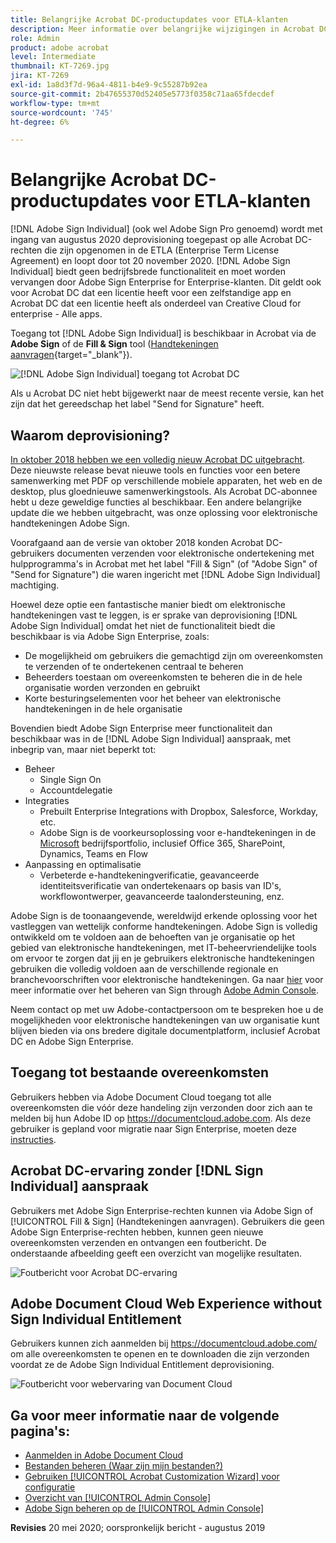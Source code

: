 ```yaml
---
title: Belangrijke Acrobat DC-productupdates voor ETLA-klanten
description: Meer informatie over belangrijke wijzigingen in Acrobat DC-rechten die zijn opgenomen in de ETLA (Enterprise Term License Agreement)-aanbiedingen die van augustus 2020 tot november 2020 lopen
role: Admin
product: adobe acrobat
level: Intermediate
thumbnail: KT-7269.jpg
jira: KT-7269
exl-id: 1a8d3f7d-96a4-4811-b4e9-9c55287b92ea
source-git-commit: 2b47655370d52405e5773f0358c71aa65fdecdef
workflow-type: tm+mt
source-wordcount: '745'
ht-degree: 6%

---
```


# Belangrijke Acrobat DC-productupdates voor ETLA-klanten

[!DNL Adobe Sign Individual] (ook wel Adobe Sign Pro genoemd) wordt met ingang van augustus 2020 deprovisioning toegepast op alle Acrobat DC-rechten die zijn opgenomen in de ETLA (Enterprise Term License Agreement) en loopt door tot 20 november 2020. [!DNL Adobe Sign Individual] biedt geen bedrijfsbrede functionaliteit en moet worden vervangen door Adobe Sign Enterprise for Enterprise-klanten. Dit geldt ook voor Acrobat DC dat een licentie heeft voor een zelfstandige app en Acrobat DC dat een licentie heeft als onderdeel van Creative Cloud for enterprise - Alle apps.

Toegang tot [!DNL Adobe Sign Individual] is beschikbaar in Acrobat via de **Adobe Sign** of de **Fill &amp; Sign** tool ([Handtekeningen aanvragen](https://www.adobe.com/nl/acrobat/online/request-signature.html){target="_blank"}).

![[!DNL Adobe Sign Individual] toegang tot Acrobat DC](../assets/Deploy_SignEntitle1.png)

Als u Acrobat DC niet hebt bijgewerkt naar de meest recente versie, kan het zijn dat het gereedschap het label &quot;Send for Signature&quot; heeft.

## Waarom deprovisioning?

[In oktober 2018 hebben we een volledig nieuw Acrobat DC uitgebracht](https://news.adobe.com/news/news-details/2018/Adobe-Redefines-What-Is-Possible-With-PDF-With-All-New-Acrobat-DC). Deze nieuwste release bevat nieuwe tools en functies voor een betere samenwerking met PDF op verschillende mobiele apparaten, het web en de desktop, plus gloednieuwe samenwerkingstools. Als Acrobat DC-abonnee hebt u deze geweldige functies al beschikbaar. Een andere belangrijke update die we hebben uitgebracht, was onze oplossing voor elektronische handtekeningen Adobe Sign.

Voorafgaand aan de versie van oktober 2018 konden Acrobat DC-gebruikers documenten verzenden voor elektronische ondertekening met hulpprogramma&#39;s in Acrobat met het label &quot;Fill &amp; Sign&quot; (of &quot;Adobe Sign&quot; of &quot;Send for Signature&quot;) die waren ingericht met [!DNL Adobe Sign Individual] machtiging.

Hoewel deze optie een fantastische manier biedt om elektronische handtekeningen vast te leggen, is er sprake van deprovisioning [!DNL Adobe Sign Individual] omdat het niet de functionaliteit biedt die beschikbaar is via Adobe Sign Enterprise, zoals:

* De mogelijkheid om gebruikers die gemachtigd zijn om overeenkomsten te verzenden of te ondertekenen centraal te beheren
* Beheerders toestaan om overeenkomsten te beheren die in de hele organisatie worden verzonden en gebruikt
* Korte besturingselementen voor het beheer van elektronische handtekeningen in de hele organisatie

Bovendien biedt Adobe Sign Enterprise meer functionaliteit dan beschikbaar was in de [!DNL Adobe Sign Individual] aanspraak, met inbegrip van, maar niet beperkt tot:

* Beheer
   * Single Sign On
   * Accountdelegatie
* Integraties
   * Prebuilt Enterprise Integrations with Dropbox, Salesforce, Workday, etc.
   * Adobe Sign is de voorkeursoplossing voor e-handtekeningen in de [Microsoft](https://acrobat.adobe.com/us/en/business/integrations/microsoft.html) bedrijfsportfolio, inclusief Office 365, SharePoint, Dynamics, Teams en Flow
* Aanpassing en optimalisatie
   * Verbeterde e-handtekeningverificatie, geavanceerde identiteitsverificatie van ondertekenaars op basis van ID&#39;s, workflowontwerper, geavanceerde taalondersteuning, enz.

Adobe Sign is de toonaangevende, wereldwijd erkende oplossing voor het vastleggen van wettelijk conforme handtekeningen. Adobe Sign is volledig ontwikkeld om te voldoen aan de behoeften van je organisatie op het gebied van elektronische handtekeningen, met IT-beheervriendelijke tools om ervoor te zorgen dat jij en je gebruikers elektronische handtekeningen gebruiken die volledig voldoen aan de verschillende regionale en branchevoorschriften voor elektronische handtekeningen. Ga naar [hier](https://helpx.adobe.com/nl/enterprise/using/adobe-sign-for-enterprise.html) voor meer informatie over het beheren van Sign through [Adobe Admin Console](https://helpx.adobe.com/nl/enterprise/using/admin-console.html).

Neem contact op met uw Adobe-contactpersoon om te bespreken hoe u de mogelijkheden voor elektronische handtekeningen van uw organisatie kunt blijven bieden via ons bredere digitale documentplatform, inclusief Acrobat DC en Adobe Sign Enterprise.

## Toegang tot bestaande overeenkomsten

Gebruikers hebben via Adobe Document Cloud toegang tot alle overeenkomsten die vóór deze handeling zijn verzonden door zich aan te melden bij hun Adobe ID op https://documentcloud.adobe.com. Als deze gebruiker is gepland voor migratie naar Sign Enterprise, moeten deze [instructies](https://helpx.adobe.com/nl/sign/kb/how-to-download-signed-documents---adobe-sign.html).

## Acrobat DC-ervaring zonder [!DNL Sign Individual] aanspraak

Gebruikers met Adobe Sign Enterprise-rechten kunnen via Adobe Sign of [!UICONTROL Fill &amp; Sign] (Handtekeningen aanvragen).
Gebruikers die geen Adobe Sign Enterprise-rechten hebben, kunnen geen nieuwe overeenkomsten verzenden en ontvangen een foutbericht. De onderstaande afbeelding geeft een overzicht van mogelijke resultaten.

![Foutbericht voor Acrobat DC-ervaring](../assets/Deploy_SignEntitle2.png)

## Adobe Document Cloud Web Experience without Sign Individual Entitlement

Gebruikers kunnen zich aanmelden bij https://documentcloud.adobe.com/ om alle overeenkomsten te openen en te downloaden die zijn verzonden voordat ze de Adobe Sign Individual Entitlement deprovisioning.

![Foutbericht voor webervaring van Document Cloud](../assets/Deploy_SignEntitle3.png)

## Ga voor meer informatie naar de volgende pagina&#39;s:

* [Aanmelden in Adobe Document Cloud](https://helpx.adobe.com/document-cloud/help/sign-in.html)
* [Bestanden beheren (Waar zijn mijn bestanden?)](https://helpx.adobe.com/document-cloud/help/manage-files.html)
* [Gebruiken [!UICONTROL Acrobat Customization Wizard] voor configuratie](https://www.adobe.com/devnet-docs/acrobatetk/tools/Wizard/WizardDC/index.html)
* [Overzicht van [!UICONTROL Admin Console]](https://helpx.adobe.com/nl/enterprise/using/admin-console.html)
* [Adobe Sign beheren op de [!UICONTROL Admin Console]](https://helpx.adobe.com/nl/enterprise/using/adobe-sign-for-enterprise.html)

**Revisies** 20 mei 2020; oorspronkelijk bericht - augustus 2019
